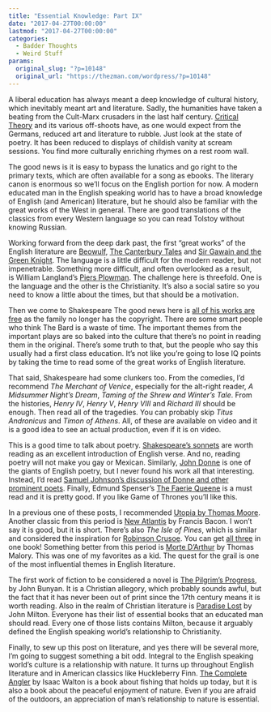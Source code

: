 ```yaml
---
title: "Essential Knowledge: Part IX"
date: "2017-04-27T00:00:00"
lastmod: "2017-04-27T00:00:00"
categories:
  - Badder Thoughts
  - Weird Stuff
params:
  original_slug: "?p=10148"
  original_url: "https://thezman.com/wordpress/?p=10148"
---
```


A liberal education has always meant a deep knowledge of cultural
history, which inevitably meant art and literature. Sadly, the
humanities have taken a beating from the Cult-Marx crusaders in the last
half century. <a href="https://en.wikipedia.org/wiki/Critical_theory"
rel="noopener noreferrer" target="_blank">Critical Theory</a> and its
various off-shoots have, as one would expect from the Germans, reduced
art and literature to rubble. Just look at the state of poetry. It has
been reduced to displays of childish vanity at scream sessions. You find
more culturally enriching rhymes on a rest room wall.

The good news is it is easy to bypass the lunatics and go right to the
primary texts, which are often available for a song as ebooks. The
literary canon is enormous so we’ll focus on the English portion for
now. A modern educated man in the English speaking world has to have a
broad knowledge of English (and American) literature, but he should also
be familiar with the great works of the West in general. There are good
translations of the classics from every Western language so you can read
Tolstoy without knowing Russian.

Working forward from the deep dark past, the first “great works” of the
English literature are
<a href="https://www.amazon.com/Beowulf-Signet-Classics/dp/0451530969/"
rel="noopener noreferrer" target="_blank">Beowulf</a>, <a
href="https://www.amazon.com/Canterbury-Tales-Geoffrey-Chaucer/dp/0140424385/"
rel="noopener noreferrer" target="_blank">The Canterbury Tales</a>
and <a
href="https://www.amazon.com/Gawain-Green-Knight-Signet-Classics/dp/0451531191/"
rel="noopener noreferrer" target="_blank">Sir Gawain and the Green
Knight</a>. The language is a little difficult for the modern reader,
but not impenetrable. Something more difficult, and often overlooked as
a result, is William Langland’s <a
href="https://www.amazon.com/Piers-Plowman-Norton-Critical-Editions/dp/0393975592/"
rel="noopener noreferrer" target="_blank">Piers Plowman</a>. The
challenge here is threefold. One is the language and the other is the
Christianity. It’s also a social satire so you need to know a little
about the times, but that should be a motivation.

Then we come to Shakespeare The good news here is
<a href="http://shakespeare.mit.edu/" rel="noopener noreferrer"
target="_blank">all of his works are free</a> as the family no longer
has the copyright. There are some smart people who think The Bard is a
waste of time. The important themes from the important plays are so
baked into the culture that there’s no point in reading them in the
original. There’s some truth to that, but the people who say this
usually had a first class education. It’s not like you’re going to lose
IQ points by taking the time to read some of the great works of English
literature.

That said, Shakespeare had some clunkers too. From the comedies, I’d
recommend *The Merchant of Venice*, especially for the alt-right reader,
*A Midsummer Night’s Dream*, *Taming of the Shrew and Winter’s Tale*.
From the histories, *Henry IV*, *Henry V*, *Henry VIII* and *Richard
III* should be enough. Then read all of the tragedies. You can probably
skip *Titus Andronicus* and *Timon of Athens*. All, of these are
available on video and it is a good idea to see an actual production,
even if it is on video.

This is a good time to talk about poetry.
<a href="http://shakespeare.mit.edu/Poetry/sonnets.html"
rel="noopener noreferrer" target="_blank">Shakespeare’s sonnets</a> are
worth reading as an excellent introduction of English verse. And no,
reading poetry will not make you gay or Mexican. Similarly, <a
href="https://www.amazon.com/Complete-English-Poems-Penguin-Classics/dp/0140422099/"
rel="noopener noreferrer" target="_blank">John Donne</a> is one of the
giants of English poetry, but I never found his work all that
interesting. Instead, I’d read <a
href="https://www.amazon.com/Lives-Eminent-English-Observations-Poetry/dp/1406796204/"
rel="noopener noreferrer" target="_blank">Samuel Johnson’s discussion of
Donne and other prominent poets</a>. Finally, Edmund Spenser’s <a
href="https://www.amazon.com/Faerie-Queene-Edmund-Spenser/dp/0140422072/"
rel="noopener noreferrer" target="_blank">The Faerie Queene</a> is a
must read and it is pretty good. If you like Game of Thrones you’ll like
this.

In a previous one of these posts, I recommended
<a href="https://www.amazon.com/Utopia-Thomas-More/dp/1545480052/"
rel="noopener noreferrer" target="_blank">Utopia by Thomas Moore</a>.
Another classic from this period is <a
href="https://www.amazon.com/New-Atlantis-Francis-Bacon/dp/1603863362/"
rel="noopener noreferrer" target="_blank">New Atlantis</a> by Francis
Bacon. I won’t say it is good, but it is short. There’s also *The Isle
of Pines*, which is similar and considered the inspiration
for <a href="https://en.wikipedia.org/wiki/Robinson_Crusoe"
rel="noopener noreferrer" target="_blank">Robinson Crusoe</a>. You can
get <a
href="https://www.amazon.com/Three-Early-Modern-Utopias-Atlantis/dp/0199537992/"
rel="noopener noreferrer" target="_blank">all three</a> in one
book! Something better from this period is <a
href="https://www.amazon.com/Morte-DArthur-Death-Arthur-Volumes-ebook/dp/B00C4XV0ZU/"
rel="noopener noreferrer" target="_blank">Morte D’Arthur</a> by Thomas
Malory. This was one of my favorites as a kid. The quest for the grail
is one of the most influential themes in English literature.

The first work of fiction to be considered a novel is <a
href="https://www.amazon.com/Pilgrims-Progress-Dover-Thrift-Editions/dp/0486426750/"
rel="noopener noreferrer" target="_blank">The Pilgrim’s Progress</a>, by
John Bunyan. It is a Christian allegory, which probably sounds awful,
but the fact that it has never been out of print since the 17th century
means it is worth reading. Also in the realm of Christian literature
is <a
href="https://www.amazon.com/Paradise-Lost-Penguin-Classics-Milton/dp/0140424393/"
rel="noopener noreferrer" target="_blank">Paradise Lost</a> by John
Milton. Everyone has their list of essential books that an educated man
should read. Every one of those lists contains Milton, because it
arguably defined the English speaking world’s relationship to
Christianity.

Finally, to sew up this post on literature, and yes there will be
several more, I’m going to suggest something a bit odd. Integral to the
English speaking world’s culture is a relationship with nature. It turns
up throughout English literature and in American classics like
Huckleberry Finn. <a
href="https://www.amazon.com/Compleat-Angler-Izaak-Walton/dp/0486431878/"
rel="noopener noreferrer" target="_blank">The Complete Angler</a> by
Isaac Walton is a book about fishing that holds up today, but it is also
a book about the peaceful enjoyment of nature. Even if you are afraid of
the outdoors, an appreciation of man’s relationship to nature is
essential.
